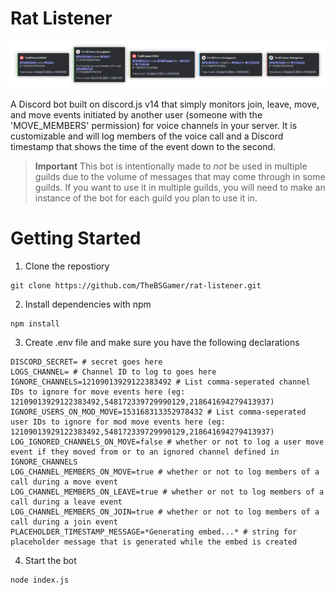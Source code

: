 # Rat Listener

![Audit trail banner](/assets/audit_trail.png)

A Discord bot built on discord.js v14 that simply monitors join, leave, move, and move events initiated by another user (someone with the 'MOVE_MEMBERS' permission) for voice channels in your server. It is customizable and will log members of the voice call and a Discord timestamp that shows the time of the event down to the second.

> **Important**
> This bot is intentionally made to *not* be used in multiple guilds due to the volume of messages that may come through in some guilds. If you want to use it in multiple guilds, you will need to make an instance of the bot for each guild you plan to use it in.

# Getting Started
1. Clone the repostiory
```
git clone https://github.com/TheBSGamer/rat-listener.git
```
2. Install dependencies with npm
```
npm install
```
3. Create .env file and make sure you have the following declarations
```dotenv
DISCORD_SECRET= # secret goes here
LOGS_CHANNEL= # Channel ID to log to goes here
IGNORE_CHANNELS=12109013929122383492 # List comma-seperated channel IDs to ignore for move events here (eg: 12109013929122383492,548172339729990129,218641694279413937)
IGNORE_USERS_ON_MOD_MOVE=153168313352978432 # List comma-seperated user IDs to ignore for mod move events here (eg: 12109013929122383492,548172339729990129,218641694279413937)
LOG_IGNORED_CHANNELS_ON_MOVE=false # whether or not to log a user move event if they moved from or to an ignored channel defined in IGNORE_CHANNELS
LOG_CHANNEL_MEMBERS_ON_MOVE=true # whether or not to log members of a call during a move event
LOG_CHANNEL_MEMBERS_ON_LEAVE=true # whether or not to log members of a call during a leave event
LOG_CHANNEL_MEMBERS_ON_JOIN=true # whether or not to log members of a call during a join event
PLACEHOLDER_TIMESTAMP_MESSAGE=*Generating embed...* # string for placeholder message that is generated while the embed is created
```
4. Start the bot
```
node index.js
```
